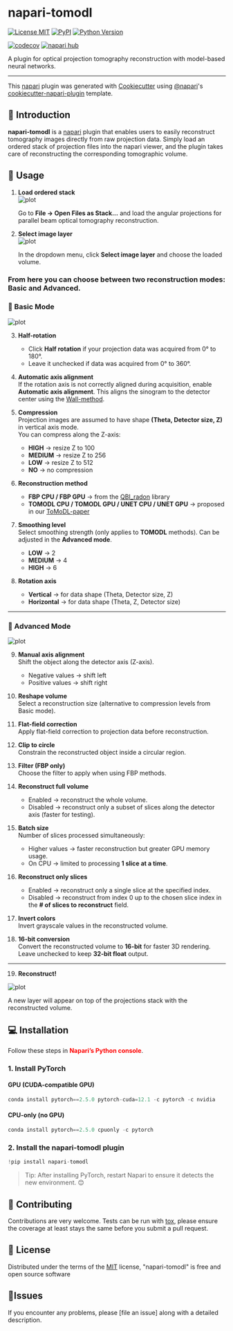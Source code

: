 # napari-tomodl

[![License MIT](https://img.shields.io/pypi/l/napari-tomodl.svg?color=green)](https://github.com/marcoso96/napari-tomodl/raw/main/LICENSE)
[![PyPI](https://img.shields.io/pypi/v/napari-tomodl.svg?color=green)](https://pypi.org/project/napari-tomodl)
[![Python Version](https://img.shields.io/pypi/pyversions/napari-tomodl.svg?color=green)](https://python.org)
<!-- [![tests](https://github.com/marcoso96/napari-tomodl/workflows/tests/badge.svg)](https://github.com/marcoso96/napari-tomodl/actions) -->
[![codecov](https://codecov.io/gh/marcoso96/napari-tomodl/branch/main/graph/badge.svg)](https://codecov.io/gh/marcoso96/napari-tomodl)
[![napari hub](https://img.shields.io/endpoint?url=https://api.napari-hub.org/shields/napari-tomodl)](https://napari-hub.org/plugins/napari-tomodl)

A plugin for optical projection tomography reconstruction with model-based neural networks.

----------------------------------

This [napari] plugin was generated with [Cookiecutter] using [@napari]'s [cookiecutter-napari-plugin] template.

<!--
Don't miss the full getting started guide to set up your new package:
https://github.com/napari/cookiecutter-napari-plugin#getting-started

and review the napari docs for plugin developers:
https://napari.org/stable/plugins/index.html
-->
## 🔬 Introduction

**napari-tomodl** is a [napari](https://napari.org/) plugin that enables users to easily reconstruct tomography images directly from raw projection data. Simply load an ordered stack of projection files into the napari viewer, and the plugin takes care of reconstructing the corresponding tomographic volume.  

## 🚀 Usage

1. **Load ordered stack**  
![plot](https://raw.githubusercontent.com/obandomarcos/ToMoDL/refs/heads/nhattm/napari-tomodl/figures/stack_image.png)

   Go to **File → Open Files as Stack...** and load the angular projections for parallel beam optical tomography reconstruction.

2. **Select image layer**  
![plot](https://raw.githubusercontent.com/obandomarcos/ToMoDL/refs/heads/nhattm/napari-tomodl/figures/select_layer.png) 

   In the dropdown menu, click **Select image layer** and choose the loaded volume.  

<!--  make this line be bigger and bold -->
<h3>From here you can choose between two reconstruction modes: Basic and Advanced.</h3>

### 🔹 Basic Mode
![plot](https://raw.githubusercontent.com/obandomarcos/ToMoDL/refs/heads/nhattm/napari-tomodl/figures/basic_mode.png)  

3. **Half-rotation**  
   - Click **Half rotation** if your projection data was acquired from 0° to 180°.  
   - Leave it unchecked if data was acquired from 0° to 360°.

4. **Automatic axis alignment**  
   If the rotation axis is not correctly aligned during acquisition, enable **Automatic axis alignment**.  This aligns the sinogram to the detector center using the [Wall-method].

5. **Compression**  
   Projection images are assumed to have shape **(Theta, Detector size, Z)** in vertical axis mode.  
   You can compress along the Z-axis:  
   - **HIGH** → resize Z to 100  
   - **MEDIUM** → resize Z to 256  
   - **LOW** → resize Z to 512  
   - **NO** → no compression  

6. **Reconstruction method**  
   - **FBP CPU / FBP GPU** → from the [QBI_radon] library  
   - **TOMODL CPU / TOMODL GPU / UNET CPU / UNET GPU** → proposed in our [ToMoDL-paper]  

7. **Smoothing level**  
   Select smoothing strength (only applies to **TOMODL** methods). Can be adjusted in the **Advanced mode**.
    - **LOW** → 2  
    - **MEDIUM** → 4  
    - **HIGH** → 6 

8. **Rotation axis**  
   - **Vertical** → for data shape (Theta, Detector size, Z)  
   - **Horizontal** → for data shape (Theta, Z, Detector size)
---

### 🔹 Advanced Mode
![plot](https://raw.githubusercontent.com/obandomarcos/ToMoDL/refs/heads/nhattm/napari-tomodl/figures/advanced_model.png)  

9. **Manual axis alignment**  
   Shift the object along the detector axis (Z-axis).  
   - Negative values → shift left  
   - Positive values → shift right  

10. **Reshape volume**  
    Select a reconstruction size (alternative to compression levels from Basic mode).

11. **Flat-field correction**  
    Apply flat-field correction to projection data before reconstruction.

12. **Clip to circle**  
    Constrain the reconstructed object inside a circular region.

13. **Filter (FBP only)**  
    Choose the filter to apply when using FBP methods. 

14. **Reconstruct full volume**  
    - Enabled → reconstruct the whole volume.  
    - Disabled → reconstruct only a subset of slices along the detector axis (faster for testing).

15. **Batch size**  
    Number of slices processed simultaneously:  
    - Higher values → faster reconstruction but greater GPU memory usage.  
    - On CPU → limited to processing **1 slice at a time**.  

16. **Reconstruct only slices**  
    - Enabled → reconstruct only a single slice at the specified index.  
    - Disabled → reconstruct from index 0 up to the chosen slice index in the **# of slices to reconstruct** field.  

17. **Invert colors**  
    Invert grayscale values in the reconstructed volume.

18. **16-bit conversion**  
    Convert the reconstructed volume to **16-bit** for faster 3D rendering.  
    Leave unchecked to keep **32-bit float** output.
---

19. **Reconstruct!** 

![plot](https://raw.githubusercontent.com/obandomarcos/ToMoDL/refs/heads/nhattm/napari-tomodl/figures/reconstruct_button.png)

   A new layer will appear on top of the projections stack with the reconstructed volume.


## 💻 Installation
Follow these steps in <span style="color:red;">**Napari’s Python console**</span>.
### **1. Install PyTorch**
#### GPU (CUDA-compatible GPU)
```python
conda install pytorch==2.5.0 pytorch-cuda=12.1 -c pytorch -c nvidia
```
#### CPU-only (no GPU)
```python
conda install pytorch==2.5.0 cpuonly -c pytorch
```

### **2. Install the napari-tomodl plugin**
```python
!pip install napari-tomodl
```

> Tip: After installing PyTorch, restart Napari to ensure it detects the new environment. 😊

## 🤝 Contributing

Contributions are very welcome. Tests can be run with [tox], please ensure
the coverage at least stays the same before you submit a pull request.

## 📜 License

Distributed under the terms of the [MIT] license,
"napari-tomodl" is free and open source software

## 🐛Issues

If you encounter any problems, please [file an issue] along with a detailed description.

[napari]: https://github.com/napari/napari
[Cookiecutter]: https://github.com/audreyr/cookiecutter
[@napari]: https://github.com/napari
[MIT]: http://opensource.org/licenses/MIT
[BSD-3]: http://opensource.org/licenses/BSD-3-Clause
[GNU GPL v3.0]: http://www.gnu.org/licenses/gpl-3.0.txt
[GNU LGPL v3.0]: http://www.gnu.org/licenses/lgpl-3.0.txt
[Apache Software License 2.0]: http://www.apache.org/licenses/LICENSE-2.0
[Mozilla Public License 2.0]: https://www.mozilla.org/media/MPL/2.0/index.txt
[cookiecutter-napari-plugin]: https://github.com/napari/cookiecutter-napari-plugin

[QBI_radon]: https://github.com/QBioImaging/QBI_radon
[Wall-method]: https://doi.org/10.1088/0031-9155/50/19/015
[ToMoDL-paper]: https://doi.org/10.1038/s41598-023-47650-3
[napari]: https://github.com/napari/napari
[tox]: https://tox.readthedocs.io/en/latest/
[pip]: https://pypi.org/project/pip/
[PyPI]: https://pypi.org/
